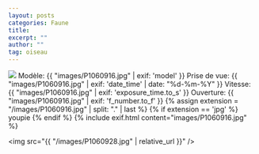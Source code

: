```yaml
---
layout: posts
categories: Faune
title: 
excerpt: ""
author: ""
tag: oiseau
---
```

<div class="jpc_img">
<img src="{{ "/images/P1060916.jpg" | relative_url }}" />
Modèle: {{ "images/P1060916.jpg" | exif: 'model' }}
Prise de vue: {{ "images/P1060916.jpg" | exif: 'date_time' | date: "%d-%m-%Y" }}
Vitesse: {{ "images/P1060916.jpg" | exif: 'exposure_time.to_s' }}
Ouverture: {{ "images/P1060916.jpg" | exif: 'f_number.to_f' }}
{% assign extension = "/images/P1060916.jpg" | split: "." | last %}
{% if extension == 'jpg' %}
youpie
{% endif %}
{% include exif.html content="images/P1060916.jpg" %}

<img src="{{ "/images/P1060928.jpg" | relative_url }}" />
</div>
